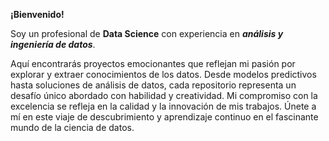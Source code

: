**¡Bienvenido!**

Soy un profesional de **Data Science** con experiencia en ***análisis y ingeniería de datos***.

Aquí encontrarás proyectos emocionantes que reflejan mi pasión por explorar y extraer conocimientos de los datos. 
Desde modelos predictivos hasta soluciones de análisis de datos, cada repositorio representa un desafío único abordado con habilidad y creatividad. 
Mi compromiso con la excelencia se refleja en la calidad y la innovación de mis trabajos. Únete a mí en este viaje de descubrimiento y aprendizaje continuo en el fascinante mundo de la ciencia de datos.
